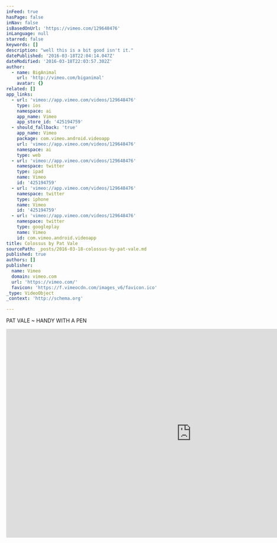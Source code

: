 ```yaml
---
inFeed: true
hasPage: false
inNav: false
isBasedOnUrl: 'https://vimeo.com/129648476'
inLanguage: null
starred: false
keywords: []
description: "well this is a bit good isn't it."
datePublished: '2016-03-18T22:04:14.047Z'
dateModified: '2016-03-18T22:03:57.302Z'
author:
  - name: BigAnimal
    url: 'http://vimeo.com/biganimal'
    avatar: {}
related: []
app_links:
  - url: 'vimeo://app.vimeo.com/videos/129648476'
    type: ios
    namespace: ai
    app_name: Vimeo
    app_store_id: '425194759'
  - should_fallback: 'true'
    app_name: Vimeo
    package: com.vimeo.android.videoapp
    url: 'vimeo://app.vimeo.com/videos/129648476'
    namespace: ai
    type: web
  - url: 'vimeo://app.vimeo.com/videos/129648476'
    namespace: twitter
    type: ipad
    name: Vimeo
    id: '425194759'
  - url: 'vimeo://app.vimeo.com/videos/129648476'
    namespace: twitter
    type: iphone
    name: Vimeo
    id: '425194759'
  - url: 'vimeo://app.vimeo.com/videos/129648476'
    namespace: twitter
    type: googleplay
    name: Vimeo
    id: com.vimeo.android.videoapp
title: Colossus by Pat Vale
sourcePath: _posts/2016-03-18-colossus-by-pat-vale.md
published: true
authors: []
publisher:
  name: Vimeo
  domain: vimeo.com
  url: 'https://vimeo.com/'
  favicon: 'https://f.vimeocdn.com/images_v6/favicon.ico'
_type: VideoObject
_context: 'http://schema.org'

---
```

PAT VALE ~ HANDY WITH A PEN

<iframe src="https://cdn.embedly.com/widgets/media.html?src=https%3A%2F%2Fplayer.vimeo.com%2Fvideo%2F129648476&amp;url=https%3A%2F%2Fvimeo.com%2F129648476&amp;image=http%3A%2F%2Fi.vimeocdn.com%2Fvideo%2F521216476_1280.jpg&amp;key=b7d04c9b404c499eba89ee7072e1c4f7&amp;type=text%2Fhtml&amp;schema=vimeo" width="1000" height="563" scrolling="no" frameborder="0" allowfullscreen="allowfullscreen" style=""></iframe>
